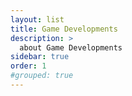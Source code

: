```yaml
---
layout: list
title: Game Developments
description: >
  about Game Developments
sidebar: true
order: 1
#grouped: true
---
```

